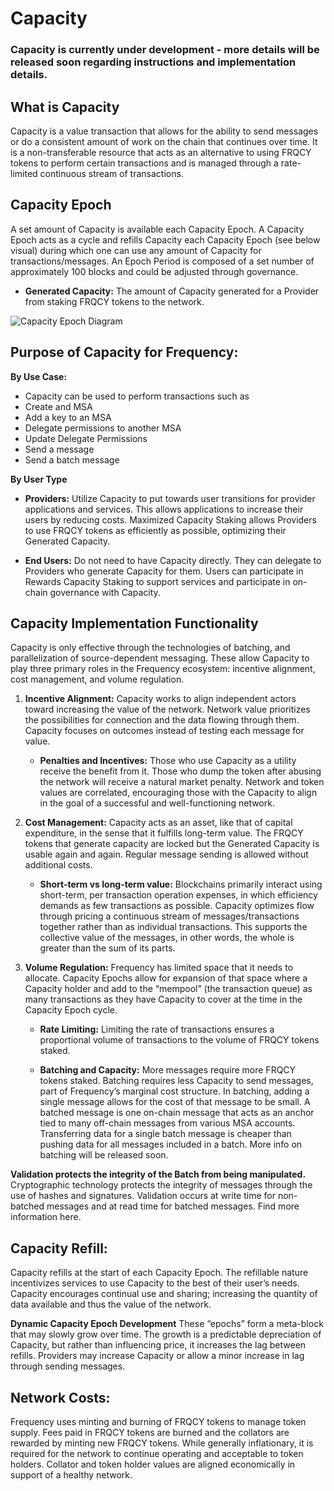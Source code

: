 # Capacity 

### Capacity is currently under development - more details will be released soon regarding instructions and implementation details.

## What is Capacity 
Capacity is a value transaction that allows for the ability to send messages or do a consistent amount of work on the chain that continues over time. 
It is a non-transferable resource that acts as an alternative to using FRQCY tokens to perform certain transactions and is managed through a rate-limited continuous stream of transactions.

## Capacity Epoch 
A set amount of Capacity is available each Capacity Epoch. 
A Capacity Epoch acts as a cycle and refills Capacity each Capacity Epoch (see below visual) during which one can use any amount of Capacity for transactions/messages. 
An Epoch Period is composed of a set number of approximately 100 blocks and could be adjusted through governance. 

* **Generated Capacity:**
The amount of Capacity generated for a Provider from staking FRQCY tokens to the network.

![Capacity Epoch Diagram](https://global.discourse-cdn.com/standard11/uploads/unfinishedlabs/original/1X/6fadc75824cd238e5aa1decd06339f8f60d7978e.png)

## Purpose of Capacity for Frequency: 

**By Use Case:**

* Capacity can be used to perform transactions such as
* Create and MSA
* Add a key to an MSA
* Delegate permissions to another MSA
* Update Delegate Permissions
* Send a message
* Send a batch message

**By User Type**

* **Providers:** 
Utilize Capacity to put towards user transitions for provider applications and services. 
This allows applications to increase their users by reducing costs. 
Maximized Capacity Staking allows Providers to use FRQCY tokens as efficiently as possible, optimizing their Generated Capacity.

* **End Users:** 
Do not need to have Capacity directly. 
They can delegate to Providers who generate Capacity for them. 
Users can participate in Rewards Capacity Staking to support services and participate in on-chain governance with Capacity.

## Capacity Implementation Functionality
Capacity is only effective through the technologies of batching, and parallelization of source-dependent messaging. 
These allow Capacity to play three primary roles in the Frequency ecosystem: incentive alignment, cost management, and volume regulation. 

1. **Incentive Alignment:** Capacity works to align independent actors toward increasing the value of the network. 
Network value prioritizes the possibilities for connection and the data flowing through them. 
Capacity focuses on outcomes instead of testing each message for value. 

	* **Penalties and Incentives:**
Those who use Capacity as a utility receive the benefit from it. 
Those who dump the token after abusing the network will receive a natural market penalty. 
Network and token values are correlated, encouraging those with the Capacity to align in the goal of a successful and well-functioning network. 

2. **Cost Management:** Capacity acts as an asset, like that of capital expenditure, in the sense that it fulfills long-term value. 
The FRQCY tokens that generate capacity are locked but the Generated Capacity is usable again and again. 
Regular message sending is allowed without additional costs. 
	
	* **Short-term vs long-term value:**
	Blockchains primarily interact using short-term, per transaction operation expenses, in which efficiency demands as few transactions as possible. 
	Capacity optimizes flow through pricing a continuous stream of messages/transactions together rather than as individual transactions. 
	This supports the collective value of the messages, in other words, the whole is greater than the sum of its parts. 

3. **Volume Regulation:** Frequency has limited space that it needs to allocate. 
Capacity Epochs allow for expansion of that space where a Capacity holder and add to the “mempool” (the transaction queue) as many transactions as they have Capacity to cover at the time in the Capacity Epoch cycle. 
	* **Rate Limiting:**
	Limiting the rate of transactions ensures a proportional volume of transactions to the volume of FRQCY tokens staked. 

	* **Batching and Capacity:** 
	More messages require more FRQCY tokens staked. 
	Batching requires less Capacity to send messages, part of Frequency’s marginal cost structure. 
	In batching, adding a single message allows for the cost of that message to be small. 
	A batched message is one on-chain message that acts as an anchor tied to many off-chain messages from various MSA accounts. 
	Transferring data for a single batch message is cheaper than pushing data for all messages included in a batch. 
	More info on batching will be released soon.
		
**Validation protects the integrity of the Batch from being manipulated.** 
Cryptographic technology protects the integrity of messages through the use of hashes and signatures. 
Validation occurs at write time for non-batched messages and at read time for batched messages. 
Find more information here. 

## Capacity Refill:
Capacity refills at the start of each Capacity Epoch. 
The refillable nature incentivizes services to use Capacity to the best of their user’s needs. 
Capacity encourages continual use and sharing; increasing the quantity of data available and thus the value of the network. 

**Dynamic Capacity Epoch Development**
These “epochs” form a meta-block that may slowly grow over time. 
The growth is a predictable depreciation of Capacity, but rather than influencing price, it increases the lag between refills. 
Providers may increase Capacity or allow a minor increase in lag through sending messages. 

## Network Costs:
Frequency uses minting and burning of FRQCY tokens to manage token supply. 
Fees paid in FRQCY tokens are burned and the collators are rewarded by minting new FRQCY tokens. 
While generally inflationary, it is required for the network to continue operating and acceptable to token holders. 
Collator and token holder values are aligned economically in support of a healthy network.
